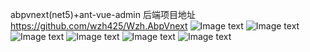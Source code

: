 abpvnext(net5)+ant-vue-admin
后端项目地址  https://github.com/wzh425/Wzh.AbpVnext
![Image text](http://wzh.luyouqu.xyz/api/fileManagement/file/53836af2-c80f-ee01-7f57-39fad7977c8c/getFile)
![Image text](http://wzh.luyouqu.xyz/api/fileManagement/file/63b8d407-58e5-a982-4726-39fad797991c/getFile)
![Image text](http://wzh.luyouqu.xyz/api/fileManagement/file/270d24a2-1140-bfe2-89e9-39fad797b1e8/getFile)
![Image text](http://wzh.luyouqu.xyz/api/fileManagement/file/1ee7f4ee-a5d7-a016-0861-39fad797c6a3/getFile)
![Image text](http://wzh.luyouqu.xyz/api/fileManagement/file/4b18f8b0-f7b0-7806-ebea-39fad797ddb6/getFile)
![Image text](http://wzh.luyouqu.xyz/api/fileManagement/file/4b4adc41-1056-82d5-34da-39fad797f45f/getFile)
